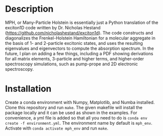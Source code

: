# Description
MPH, or Many-Particle Holstein is essentially just a Python translation of the exciton1D 
code written by Dr. Nicholas Hestand (https://github.com/nicholashestand/exciton1d). The code
constructs and diagonalizes the Frenkel-Holstein Hamiltonian for a molecular aggregate
in the basis of 1- and 2-particle excitonic states, and uses the resulting eigenvalues
and eigenvectors to compute the absorption spectrum. In the future, I plan on adding
a few things, including a PDF showing derivations for all matrix elements, 3-particle and higher
terms, and higher-order spectroscopy simulations, such as pump-prope and 2D electronic spectroscopy.

# Installation
Create a conda environment with Numpy, Matplotlib, and Numba installed. Clone this repository and run
```make```. The given makefile will install the package locally and it can be used as shown in the examples.
For convenience, a yml file is added so that all you need to do is ```conda env create -f environment.yml```.
The environment name by default is ```mph_env```. Activate with ```conda activate mph_env``` and run ```make```.


